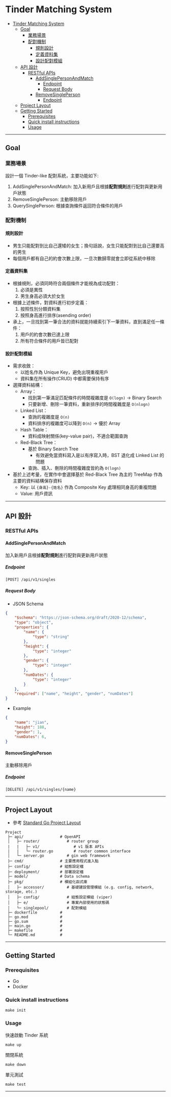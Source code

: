 # Tinder Matching System

- [Tinder Matching System](#tinder-matching-system)
  - [Goal](#goal)
    - [業務場景](#業務場景)
    - [配對機制](#配對機制)
      - [規則設計](#規則設計)
      - [定義資料集](#定義資料集)
      - [設計配對模組](#設計配對模組)
  - [API 設計](#api-設計)
    - [RESTful APIs](#restful-apis)
      - [AddSinglePersonAndMatch](#addsinglepersonandmatch)
        - [Endpoint](#endpoint)
        - [Request Body](#request-body)
      - [RemoveSinglePerson](#removesingleperson)
        - [Endpoint](#endpoint-1)
  - [Project Layout](#project-layout)
  - [Getting Started](#getting-started)
    - [Prerequisites](#prerequisites)
    - [Quick install instructions](#quick-install-instructions)
    - [Usage](#usage)

---

## Goal

### 業務場景

設計一個 Tinder-like 配對系統，主要功能如下:

1. AddSinglePersonAndMatch: 加入新用戶且根據**配對規則**進行配對與更新用戶狀態
2. RemoveSinglePerson: 主動移除用戶
3. QuerySinglePerson: 根據查詢條件返回符合條件的用戶

### 配對機制

#### 規則設計

- 男生只能配對到比自己還矮的女生；換句話說，女生只能配對到比自己還要高的男生
- 每個用戶都有自己的約會次數上限，一旦次數歸零就會立即從系統中移除

#### 定義資料集

- 根據規則，必須同時符合兩個條件才能視為成功配對：
  1. 必須是異性
  2. 男生身高必須大於女生
- 根據上述條件，對資料進行初步定義：
  1. 按照性別分類資料集
  2. 按照身高進行排序(asending order)
- 承上，一旦找到第一筆合法的資料就能持續索引下一筆資料，直到滿足任一條件：
  1. 用戶的約會次數已達上限
  2. 所有符合條件的用戶皆已配對

#### 設計配對模組

- 需求收斂：
  - 以姓名作為 Unique Key，避免出現重複用戶
  - 資料集在所有操作(CRUD) 中都需要保持有序
- 選擇資料結構：
  - Array：
    - 找到第一筆滿足匹配條件的時間複雜度是 `O(logn)` → Binary Search
    - 只要新增、刪除一筆資料，重新排序的時間複雜度是 `O(nlogn)`
  - Linked List：
    - 查詢的複雜度是 `O(n)`
    - 資料排序的複雜度可以降到 `O(n)` → 優於 Array
  - Hash Table：
    - 資料成映射關係(key-value pair)，不適合範圍查詢
  - Red-Black Tree：
    - 基於 Binary Search Tree
      - 有效避免當資料寫入是以有序寫入時，BST 退化成 Linked List 的問題
    - 查詢、插入、刪除的時間複雜度皆約為 `O(logn)`
- 基於上述考量，在實作中會選擇基於 Red-Black Tree 為主的 TreeMap 作為主要的資料結構保存資料
  - Key: 以 `{身高}-{姓名}` 作為 Composite Key 處理相同身高的重複問題
  - Value: 用戶資訊

---

## API 設計

### RESTful APIs

#### AddSinglePersonAndMatch

加入新用戶且根據**配對規則**進行配對與更新用戶狀態

##### Endpoint

```
[POST] /api/v1/singles
```

##### Request Body

- JSON Schema
```json
{
    "$schema": "https://json-schema.org/draft/2020-12/schema",
    "type": "object",
    "properties": {
        "name": {
            "type": "string"
        },
        "height": {
            "type": "integer"
        },
        "gender": {
            "type": "integer"
        },
        "numDates": {
            "type": "integer"
        }
    },
    "required": ["name", "height", "gender", "numDates"]
}

```

- Example
```json
{
    "name": "jian",
    "height": 188,
    "gender": 1,
    "numDates": 6,
}
```

#### RemoveSinglePerson

主動移除用戶

##### Endpoint

```
[DELETE] /api/v1/singles/{name}
```

---

## Project Layout

- 參考 [Standard Go Project Layout](https://github.com/golang-standards/project-layout)

```
Project
 ├─ api/                # OpenAPI
 │   ├─ router/            # router group
 |   |   ├─ v1/               # v1 版本 APIs
 |   |   └─ router.go         # router common interface
 │   └─ server.go          # gin web framework
 ├─ cmd/                # 主要應用程式進入點
 ├─ config/             # 組態設定檔
 ├─ deployment/         # 部署設定檔
 ├─ model/              # Data schema
 ├─ pkg/                # 模組化函式庫
 │   ├─ accessor/          # 基礎建設管理模組 (e.g. config, network, storage, etc.)
 │   ├─ config/            # 組態設定模組 (viper)
 │   ├─ e/                 # 專案內部使用的狀態碼
 │   └─ singlepool/        # 配對模組
 ├─ dockerfile          #
 ├─ go.mod              #
 ├─ go.sum              #
 ├─ main.go             #
 ├─ makefile            #
 └─ README.md           #
```

---

## Getting Started

### Prerequisites

- Go
- Docker

### Quick install instructions

```shell
make init
```

### Usage

快速啟動 Tinder 系統

```shell
make up
```

關閉系統

```shell
make down
```

單元測試

```shell
make test
```

---